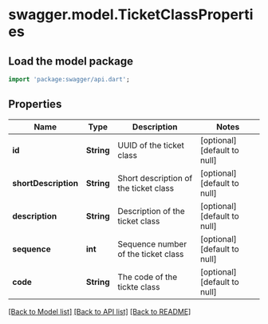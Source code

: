 # swagger.model.TicketClassProperties

## Load the model package
```dart
import 'package:swagger/api.dart';
```

## Properties
Name | Type | Description | Notes
------------ | ------------- | ------------- | -------------
**id** | **String** | UUID of the ticket class | [optional] [default to null]
**shortDescription** | **String** | Short description of the ticket class | [optional] [default to null]
**description** | **String** | Description of the ticket class | [optional] [default to null]
**sequence** | **int** | Sequence number of the ticket class | [optional] [default to null]
**code** | **String** | The code of the tickte class | [optional] [default to null]

[[Back to Model list]](../README.md#documentation-for-models) [[Back to API list]](../README.md#documentation-for-api-endpoints) [[Back to README]](../README.md)

